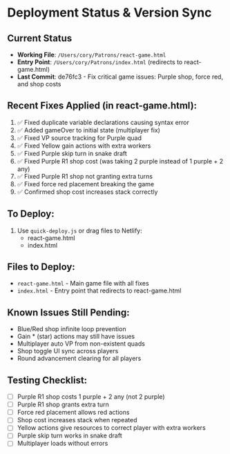 # Deployment Status & Version Sync

## Current Status
- **Working File**: `/Users/cory/Patrons/react-game.html`
- **Entry Point**: `/Users/cory/Patrons/index.html` (redirects to react-game.html)
- **Last Commit**: de76fc3 - Fix critical game issues: Purple shop, force red, and shop costs

## Recent Fixes Applied (in react-game.html):
1. ✅ Fixed duplicate variable declarations causing syntax error
2. ✅ Added gameOver to initial state (multiplayer fix)
3. ✅ Fixed VP source tracking for Purple quad
4. ✅ Fixed Yellow gain actions with extra workers
5. ✅ Fixed Purple skip turn in snake draft
6. ✅ Fixed Purple R1 shop cost (was taking 2 purple instead of 1 purple + 2 any)
7. ✅ Fixed Purple R1 shop not granting extra turns
8. ✅ Fixed force red placement breaking the game
9. ✅ Confirmed shop cost increases stack correctly

## To Deploy:
1. Use `quick-deploy.js` or drag files to Netlify:
   - react-game.html
   - index.html

## Files to Deploy:
- `react-game.html` - Main game file with all fixes
- `index.html` - Entry point that redirects to react-game.html

## Known Issues Still Pending:
- Blue/Red shop infinite loop prevention
- Gain * (star) actions may still have issues
- Multiplayer auto VP from non-existent quads
- Shop toggle UI sync across players
- Round advancement clearing for all players

## Testing Checklist:
- [ ] Purple R1 shop costs 1 purple + 2 any (not 2 purple)
- [ ] Purple R1 shop grants extra turn
- [ ] Force red placement allows red actions
- [ ] Shop cost increases stack when repeated
- [ ] Yellow actions give resources to correct player with extra workers
- [ ] Purple skip turn works in snake draft
- [ ] Multiplayer loads without errors